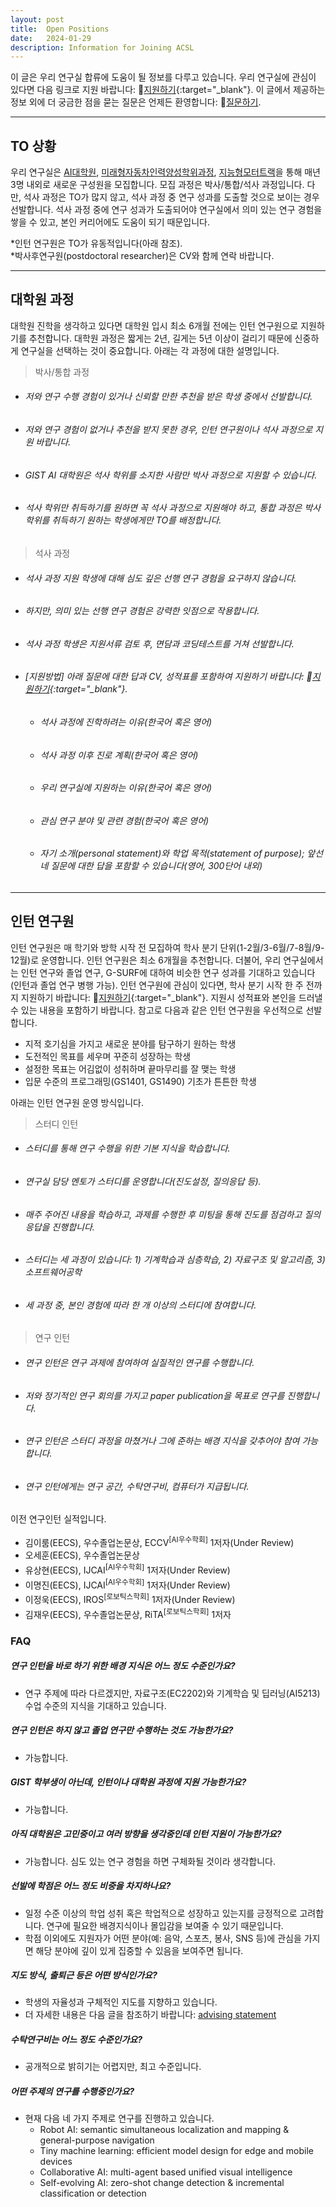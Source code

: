 ```yaml
---
layout: post
title:  Open Positions
date:   2024-01-29
description: Information for Joining ACSL
---
```


이 글은 우리 연구실 합류에 도움이 될 정보를 다루고 있습니다. 우리 연구실에 관심이 있다면 다음 링크로 지원 바랍니다: 📄[지원하기](https://forms.gle/odUNiwHT1ak7KorV8){:target="\_blank"}. 이 글에서 제공하는 정보 외에 더 궁금한 점을 묻는 질문은 언제든 환영합니다: 🙋[질문하기](mailto:uehwan@gist.ac.kr).

---

## TO 상황
우리 연구실은 [AI대학원](https://ai.gist.ac.kr/ai/), [미래형자동차인력양성학위과정](http://yonseiscd.web4in1.com/), [지능형모터트랙](https://news.samsung.com/kr/%EC%82%BC%EC%84%B1%EC%A0%84%EC%9E%90-gist%EC%99%80-%EC%B1%84%EC%9A%A9%EC%97%B0%EA%B3%84-%EA%B3%BC%EC%A0%95-%ED%98%91%EB%A0%A5-%EC%A7%80%EB%8A%A5%ED%98%95-%EB%AA%A8%ED%84%B0-%EA%B0%9C)을 통해 매년 3명 내외로 새로운 구성원을 모집합니다. 모집 과정은 박사/통합/석사 과정입니다. 다만, 석사 과정은 TO가 많지 않고, 석사 과정 중 연구 성과를 도출할 것으로 보이는 경우 선발합니다. 석사 과정 중에 연구 성과가 도출되어야 연구실에서 의미 있는 연구 경험을 쌓을 수 있고, 본인 커리어에도 도움이 되기 때문입니다.

*인턴 연구원은 TO가 유동적입니다(아래 참조).<br/>
*박사후연구원(postdoctoral researcher)은 CV와 함께 연락 바랍니다.

---

## 대학원 과정
대학원 진학을 생각하고 있다면 대학원 입시 최소 6개월 전에는 인턴 연구원으로 지원하기를 추천합니다. 대학원 과정은 짧게는 2년, 길게는 5년 이상이 걸리기 때문에 신중하게 연구실을 선택하는 것이 중요합니다. 아래는 각 과정에 대한 설명입니다.

> 박사/통합 과정
  - ###### 저와 연구 수행 경험이 있거나 신뢰할 만한 추천을 받은 학생 중에서 선발합니다.
  - ###### 저와 연구 경험이 없거나 추천을 받지 못한 경우, 인턴 연구원이나 석사 과정으로 지원 바랍니다.
  - ###### GIST AI 대학원은 석사 학위를 소지한 사람만 박사 과정으로 지원할 수 있습니다.
  - ###### 석사 학위만 취득하기를 원하면 꼭 석사 과정으로 지원해야 하고, 통합 과정은 박사 학위를 취득하기 원하는 학생에게만 TO를 배정합니다.


> 석사 과정
  - ###### 석사 과정 지원 학생에 대해 심도 깊은 선행 연구 경험을 요구하지 않습니다.
  - ###### 하지만, 의미 있는 선행 연구 경험은 강력한 잇점으로 작용합니다.
  - ###### 석사 과정 학생은 지원서류 검토 후, 면담과 코딩테스트를 거쳐 선발합니다.
  - ###### [지원방법] 아래 질문에 대한 답과 CV, 성적표를 포함하여 지원하기 바랍니다: 📄[지원하기](https://forms.gle/odUNiwHT1ak7KorV8){:target="\_blank"}.
    - ###### 석사 과정에 진학하려는 이유(한국어 혹은 영어)
    - ###### 석사 과정 이후 진로 계획(한국어 혹은 영어)
    - ###### 우리 연구실에 지원하는 이유(한국어 혹은 영어)
    - ###### 관심 연구 분야 및 관련 경험(한국어 혹은 영어)
    - ###### 자기 소개(personal statement)와 학업 목적(statement of purpose); 앞선 네 질문에 대한 답을 포함할 수 있습니다(영어, 300단어 내외)

---

## 인턴 연구원
인턴 연구원은 매 학기와 방학 시작 전 모집하여 학사 분기 단위(1-2월/3-6월/7-8월/9-12월)로 운영합니다. 인턴 연구원은 최소 6개월을 추천합니다. 더불어, 우리 연구실에서는 인턴 연구와 졸업 연구, G-SURF에 대하여 비슷한 연구 성과를 기대하고 있습니다(인턴과 졸업 연구 병행 가능). 인턴 연구원에 관심이 있다면, 학사 분기 시작 한 주 전까지 지원하기 바랍니다: 📄[지원하기](https://forms.gle/odUNiwHT1ak7KorV8){:target="\_blank"}. 지원시 성적표와 본인을 드러낼 수 있는 내용을 포함하기 바랍니다. 참고로 다음과 같은 인턴 연구원을 우선적으로 선발합니다.
- 지적 호기심을 가지고 새로운 분야를 탐구하기 원하는 학생
- 도전적인 목표를 세우며 꾸준히 성장하는 학생
- 설정한 목표는 어김없이 성취하며 끝마무리를 잘 맺는 학생
- 입문 수준의 프로그래밍(GS1401, GS1490) 기초가 튼튼한 학생

아래는 인턴 연구원 운영 방식입니다.

> 스터디 인턴
  - ###### 스터디를 통해 연구 수행을 위한 기본 지식을 학습합니다.
  - ###### 연구실 담당 멘토가 스터디를 운영합니다(진도설정, 질의응답 등).
  - ###### 매주 주어진 내용을 학습하고, 과제를 수행한 후 미팅을 통해 진도를 점검하고 질의응답을 진행합니다.
  - ###### 스터디는 세 과정이 있습니다: 1) 기계학습과 심층학습, 2) 자료구조 및 알고리즘, 3) 소프트웨어공학
  - ###### 세 과정 중, 본인 경험에 따라 한 개 이상의 스터디에 참여합니다.

> 연구 인턴
  - ###### 연구 인턴은 연구 과제에 참여하여 실질적인 연구를 수행합니다.
  - ###### 저와 정기적인 연구 회의를 가지고 paper publication을 목표로 연구를 진행합니다.
  - ###### 연구 인턴은 스터디 과정을 마쳤거나 그에 준하는 배경 지식을 갖추어야 참여 가능합니다.
  - ###### 연구 인턴에게는 연구 공간, 수탁연구비, 컴퓨터가 지급됩니다.

이전 연구인턴 실적입니다.
- 김이룸(EECS), 우수졸업논문상, ECCV<sup>[AI우수학회]</sup> 1저자(Under Review)
- 오세훈(EECS), 우수졸업논문상
- 유상현(EECS), IJCAI<sup>[AI우수학회]</sup> 1저자(Under Review)
- 이명진(EECS), IJCAI<sup>[AI우수학회]</sup> 1저자(Under Review)
- 이정욱(EECS), IROS<sup>[로보틱스학회]</sup> 1저자(Under Review)
- 김재우(EECS), 우수졸업논문상, RiTA<sup>[로보틱스학회]</sup> 1저자


### FAQ
##### 연구 인턴을 바로 하기 위한 배경 지식은 어느 정도 수준인가요?
- 연구 주제에 따라 다르겠지만, 자료구조(EC2202)와 기계학습 및 딥러닝(AI5213) 수업 수준의 지식을 기대하고 있습니다.

##### 연구 인턴은 하지 않고 졸업 연구만 수행하는 것도 가능한가요?
- 가능합니다.

##### GIST 학부생이 아닌데, 인턴이나 대학원 과정에 지원 가능한가요?
- 가능합니다.

##### 아직 대학원은 고민중이고 여러 방향을 생각중인데 인턴 지원이 가능한가요?
- 가능합니다. 심도 있는 연구 경험을 하면 구체화될 것이라 생각합니다.

##### 선발에 학점은 어느 정도 비중을 차지하나요?
- 일정 수준 이상의 학업 성취 혹은 학업적으로 성장하고 있는지를 긍정적으로 고려합니다. 연구에 필요한 배경지식이나 몰입감을 보여줄 수 있기 때문입니다.
- 학점 이외에도 지원자가 어떤 분야(예: 음악, 스포츠, 봉사, SNS 등)에 관심을 가지면 해당 분야에 깊이 있게 집중할 수 있음을 보여주면 됩니다.

##### 지도 방식, 출퇴근 등은 어떤 방식인가요?
- 학생의 자율성과 구체적인 지도를 지향하고 있습니다.
- 더 자세한 내용은 다음 글을 참조하기 바랍니다: [advising statement](/blog/2021/advising-kor/)

##### 수탁연구비는 어느 정도 수준인가요?
- 공개적으로 밝히기는 어렵지만, 최고 수준입니다.

##### 어떤 주제의 연구를 수행중인가요?
- 현재 다음 네 가지 주제로 연구를 진행하고 있습니다.
  - Robot AI: semantic simultaneous localization and mapping & general-purpose navigation
  - Tiny machine learning: efficient model design for edge and mobile devices
  - Collaborative AI: multi-agent based unified visual intelligence
  - Self-evolving AI: zero-shot change detection & incremental classification or detection

<!--

##### 코딩 테스트 난이도는 어느 정도인가요?
- 자료구조와 알고리즘에 대한 일반적이고 기초적인 문제부터 알고리즘 응용 문제까지 출제합니다.
- 참고를 위해 [프로그래머스](https://programmers.co.kr/) level 2 혹은 [삼성 SW Expert]() Advanced의 강의 내용과 문제를 모두 소화했다면 쉽게 풀 수 있는 문제들을 출제합니다.

---

## GIST 학부생을 위한 부언
대학원 생활은 연구 성과가 바로바로 눈에 띄지 않기 때문에 무너지기 쉽고 좌절하기 [](https://gradschoolstory.net/)

```
1. 호기심
2. 목표/비전
```

<ins>호기심</ins>:

<ins>목표/비전</ins>:
<br/>
<br/>



---

## 지원 방법
아래 질문에 대한 답과 CV를 저에게 이메일로 보내기 바랍니다.
- 10년 뒤 본인이 그리는 미래(비전)
- 대학원에 진학하는 이유(혹은 인턴 목적)
- 가장 자랑스러운 성취 경험
- 실패 경험(없을 경우 답하지 않아도 무방)
- 본인의 강점과 발전시키고 싶은 부분
<br/>
<br/>
-->
